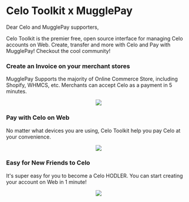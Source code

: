 # Celo Toolkit x MugglePay


Dear Celo and MugglePay supporters,

Celo Toolkit is the premier free, open source interface for managing Celo accounts on Web. Create, transfer and more with Celo and Pay with MugglePay! Checkout the cool community!


### Create an Invoice on your merchant stores
MugglePay Supports the majority of Online Commerce Store, including Shopify, WHMCS, etc. Merchants can accept Celo as a payment in 5 minutes.

<p align="center">
  <a href=" https://www.mugglepay.com">
    <img src="http://dcdn.mugglepay.com/pay/celo/celo3.png" />
  </a>
</p>

### Pay with Celo on Web
No matter what devices you are using, Celo Toolkit help you pay Celo at your convenience.

<p align="center">
  <a href=" https://www.mugglepay.com">
    <img src="http://dcdn.mugglepay.com/pay/celo/celo1.png" />
  </a>
</p>


### Easy for New Friends to Celo
It's super easy for you to become a Celo HODLER. You can start creating your account on Web in 1 minute!

<p align="center">
  <a href=" https://www.mugglepay.com">
    <img src="http://dcdn.mugglepay.com/pay/celo/celo2.png" />
  </a>
</p>
